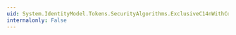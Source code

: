 ```yaml
---
uid: System.IdentityModel.Tokens.SecurityAlgorithms.ExclusiveC14nWithComments
internalonly: False
---
```

